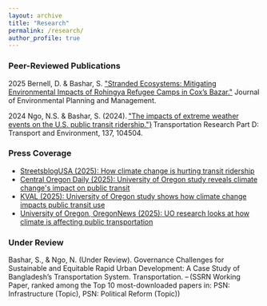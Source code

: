 ```yaml
---
layout: archive
title: "Research"
permalink: /research/
author_profile: true
---
```

### Peer-Reviewed Publications 

2025 Bernell, D. & Bashar, S. ["Stranded Ecosystems: Mitigating 
Environmental Impacts of Rohingya Refugee Camps in Cox’s Bazar."](https://www.tandfonline.com/doi/full/10.1080/09640568.2025.2494748) Journal of Environmental Planning and Management. 

2024 Ngo, N.S. & Bashar, S. (2024). ["The impacts of extreme weather events on the U.S. public transit ridership."}](https://www.sciencedirect.com/science/article/abs/pii/S1361920924004619) Transportation Research Part D: Transport and 
Environment, 137, 104504. 

### Press Coverage
- [StreetsblogUSA (2025): How climate change is hurting transit ridership](https://usa.streetsblog.org/2025/03/12/climate-change-is-making-waiting-for-transit-worse-and-its-hurting-ridership) 
- [Central Oregon Daily (2025): University of Oregon study reveals climate change's impact on public transit](https://www.centraloregondaily.com/news/regional/uo-study-climate-change-public-transit/article_bc12aa04-f0af-11ef-8118-a791cca77087.html) 
- [KVAL (2025): University of Oregon study shows how climate change impacts public transit use](https://kval.com/news/local/university-of-oregon-study-shows-how-climate-change-impacts-public-transit-use) 
- [University of Oregon, OregonNews (2025): UO research looks at how climate is affecting public transportation](https://news.uoregon.edu/content/uo-research-looks-how-climate-affecting-public-transportation) 

### Under Review 
Bashar, S., & Ngo, N. (Under Review). Governance Challenges for Sustainable and Equitable Rapid Urban Development: A Case Study of Bangladesh’s Transportation System. Transportation.
– (SSRN Working Paper, ranked among the Top 10 most-downloaded papers in: PSN: Infrastructure (Topic), PSN: Political Reform (Topic)) 

